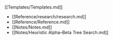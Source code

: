  [[Templates/Templates.md]]
- [[Reference/research/research.md]]
- [[Reference/Reference.md]]
- [[Notes/Notes.md]]
- [[Notes/Heuristic Alpha–Beta Tree Search.md]]